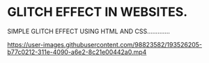 # GLITCH EFFECT IN WEBSITES.
SIMPLE GLITCH EFFECT USING HTML AND CSS.............

https://user-images.githubusercontent.com/98823582/193526205-b77c0212-311e-4090-a6e2-8c21e00442a0.mp4
